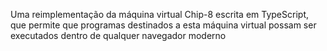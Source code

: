 Uma reimplementação da máquina virtual Chip-8 escrita em TypeScript, que
permite que programas destinados a esta máquina virtual possam ser executados dentro de
qualquer navegador moderno

